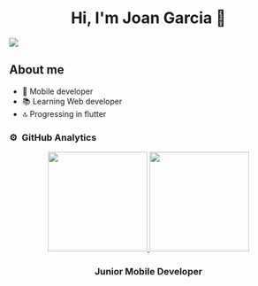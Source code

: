 <div align="center">
<h1 align="center">Hi, I'm Joan Garcia 👋</h1>
</div>

<img src="https://1.bp.blogspot.com/-nYoXkKYqPbM/XmlGfH2JyfI/AAAAAAAAOvM/VZagj9-mJeE_I33RCxltSYI9p7SZC9udgCLcBGAsYHQ/s1600/AD%2BBlogger.png">

## About me

- 📲 Mobile developer
- 📚 Learning Web developer
- 🔝 Progressing in flutter




### ⚙️ &nbsp;GitHub Analytics

<p align="center">
<a href="https://github.com/JoanGarciaa">
  <img height="180em" src="https://github-readme-stats-eight-theta.vercel.app/api?username=JoanGarciaa&show_icons=true&theme=algolia&include_all_commits=true&count_private=true%22"/>
  <img height="180em" src="https://github-readme-stats-eight-theta.vercel.app/api/top-langs/?username=JoanGarciaa&layout=compact&langs_count=8&theme=algolia"/>
</a>
</p>
<h3 align=center>Junior Mobile Developer</h3>



